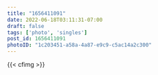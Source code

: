 ```yaml
---
title: "1656411091"
date: 2022-06-18T03:11:31-07:00
draft: false
tags: ['photo', 'singles']
post_id: 1656411091
photoID: "1c203451-a58a-4a87-e9c9-c5ac14a2c300"
---
```

{{< cfimg >}}